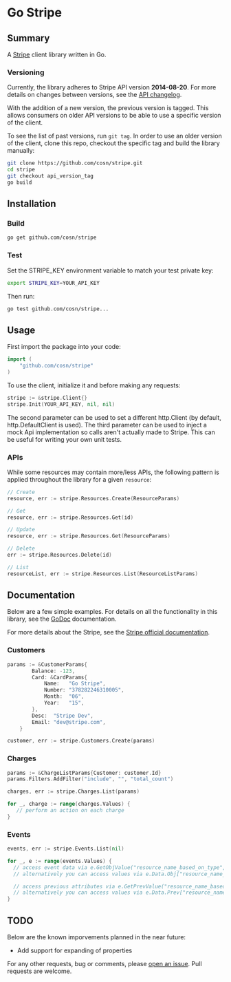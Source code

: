 Go Stripe
========

## Summary

A [Stripe](https://stripe.com) client library written in Go.

### Versioning

Currently, the library adheres to Stripe API version **2014-08-20**. 
For more details on changes between versions, see the [API changelog](https://stripe.com/docs/upgrades).

With the addition of a new version, the previous version is tagged.
This allows consumers on older API versions to be able to use a specific version of the client.

To see the list of past versions, run `git tag`. 
In order to use an older version of the client, clone this repo, checkout the specific tag and build the library manually:

```sh
git clone https://github.com/cosn/stripe.git
cd stripe
git checkout api_version_tag
go build
```

## Installation

### Build

```sh
go get github.com/cosn/stripe
```

### Test

Set the STRIPE_KEY environment variable to match your test private key:
```sh
export STRIPE_KEY=YOUR_API_KEY
```

Then run:
```sh
go test github.com/cosn/stripe...
```

## Usage

First import the package into your code:
```go
import (
    "github.com/cosn/stripe"
)
```

To use the client, initialize it and before making any requests:
```go
stripe := &stripe.Client{}
stripe.Init(YOUR_API_KEY, nil, nil)
```

The second parameter can be used to set a different http.Client (by default, http.DefaultClient is used). 
The third parameter can be used to inject a mock Api implementation so calls aren't actually made to Stripe. This can be useful for writing your own unit tests.

### APIs

While some resources may contain more/less APIs, the following pattern is applied throughout the library for a given `resource`:

```go
// Create 
resource, err := stripe.Resources.Create(ResourceParams)

// Get
resource, err := stripe.Resources.Get(id)

// Update
resource, err := stripe.Resources.Get(ResourceParams)

// Delete
err := stripe.Resources.Delete(id)

// List
resourceList, err := stripe.Resources.List(ResourceListParams)
```

## Documentation

Below are a few simple examples. For details on all the functionality in this library, see the [GoDoc](http://godoc.org/github.com/cosn/stripe) documentation.

For more details about the Stripe, see the [Stripe official documentation](https://stripe.com/docs).

### Customers

```go
params := &CustomerParams{
		Balance: -123,
		Card: &CardParams{
			Name:   "Go Stripe",
			Number: "378282246310005",
			Month:  "06",
			Year:   "15",
		},
		Desc:  "Stripe Dev",
		Email: "dev@stripe.com",
	}

customer, err := stripe.Customers.Create(params)
```

### Charges

```go
params := &ChargeListParams{Customer: customer.Id}
params.Filters.AddFilter("include", "", "total_count")

charges, err := stripe.Charges.List(params)

for _, charge := range(charges.Values) {
   // perform an action on each charge
}
```
### Events

```go
events, err := stripe.Events.List(nil)

for _, e := range(events.Values) {
  // access event data via e.GetObjValue("resource_name_based_on_type", "resource_property_name")
  // alternatively you can access values via e.Data.Obj["resource_name_based_on_type"].(map[string]interface{})["resource_property_name"]

  // access previous attributes via e.GetPrevValue("resource_name_based_on_type", "resource_property_name")
  // alternatively you can access values via e.Data.Prev["resource_name_based_on_type"].(map[string]interface{})["resource_property_name"]
}
```

## TODO

Below are the known imporvements planned in the near future:

- Add support for expanding of properties

For any other requests, bug or comments, please [open an issue](https://github.com/cosn/stripe/issues/new). 
Pull requests are welcome.
